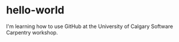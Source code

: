 # hello-world
I'm learning how to use GitHub at the University of Calgary Software Carpentry workshop.
